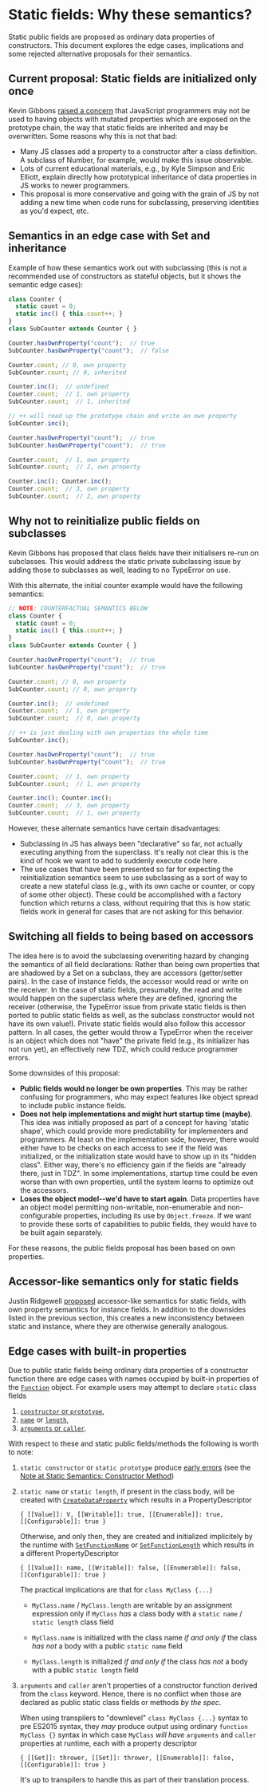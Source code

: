 # Static fields: Why these semantics?

Static public fields are proposed as ordinary data properties of constructors. This document explores the edge cases, implications and some rejected alternative proposals for their semantics.

## Current proposal: Static fields are initialized only once

Kevin Gibbons [raised a concern](https://github.com/tc39/proposal-class-fields/issues/43#issuecomment-340517955) that JavaScript programmers may not be used to having objects with mutated properties which are exposed on the prototype chain, the way that static fields are inherited and may be overwritten. Some reasons why this is not that bad:
- Many JS classes add a property to a constructor after a class definition. A subclass of Number, for example, would make this issue observable.
- Lots of current educational materials, e.g., by Kyle Simpson and Eric Elliott, explain directly how prototypical inheritance of data properties in JS works to newer programmers.
- This proposal is more conservative and going with the grain of JS by not adding a new time when code runs for subclassing, preserving identities as you'd expect, etc.

## Semantics in an edge case with Set and inheritance

Example of how these semantics work out with subclassing (this is not a recommended use of constructors as stateful objects, but it shows the semantic edge cases):

```js
class Counter {
  static count = 0;
  static inc() { this.count++; }
}
class SubCounter extends Counter { }

Counter.hasOwnProperty("count");  // true
SubCounter.hasOwnProperty("count");  // false

Counter.count; // 0, own property
SubCounter.count; // 0, inherited

Counter.inc();  // undefined
Counter.count;  // 1, own property
SubCounter.count;  // 1, inherited

// ++ will read up the prototype chain and write an own property
SubCounter.inc();

Counter.hasOwnProperty("count");  // true
SubCounter.hasOwnProperty("count");  // true

Counter.count;  // 1, own property
SubCounter.count;  // 2, own property

Counter.inc(); Counter.inc();
Counter.count;  // 3, own property
SubCounter.count;  // 2, own property
```

## Why not to reinitialize public fields on subclasses

Kevin Gibbons has proposed that class fields have their initialisers re-run on subclasses. This would address the static private subclassing issue by adding those to subclasses as well, leading to no TypeError on use.

With this alternate, the initial counter example would have the following semantics:

```js
// NOTE: COUNTERFACTUAL SEMANTICS BELOW
class Counter {
  static count = 0;
  static inc() { this.count++; }
}
class SubCounter extends Counter { }

Counter.hasOwnProperty("count");  // true
SubCounter.hasOwnProperty("count");  // true

Counter.count; // 0, own property
SubCounter.count; // 0, own property

Counter.inc();  // undefined
Counter.count;  // 1, own property
SubCounter.count;  // 0, own property

// ++ is just dealing with own properties the whole time
SubCounter.inc();

Counter.hasOwnProperty("count");  // true
SubCounter.hasOwnProperty("count");  // true

Counter.count;  // 1, own property
SubCounter.count;  // 1, own property

Counter.inc(); Counter.inc();
Counter.count;  // 3, own property
SubCounter.count;  // 1, own property
```

However, these alternate semantics have certain disadvantages:
- Subclassing in JS has always been "declarative" so far, not actually executing anything from the superclass. It's really not clear this is the kind of hook we want to add to suddenly execute code here.
- The use cases that have been presented so far for expecting the reinitialization semantics seem to use subclassing as a sort of way to create a new stateful class (e.g., with its own cache or counter, or copy of some other object). These could be accomplished with a factory function which returns a class, without requiring that this is how static fields work in general for cases that are not asking for this behavior.

## Switching all fields to being based on accessors

The idea here is to avoid the subclassing overwriting hazard by changing the semantics of all field declarations: Rather than being own properties that are shadowed by a Set on a subclass, they are accessors (getter/setter pairs). In the case of instance fields, the accessor would read or write on the receiver. In the case of static fields, presumably, the read and write would happen on the superclass where they are defined, ignoring the receiver (otherwise, the TypeError issue from private static fields is then ported to public static fields as well, as the subclass constructor would not have its own value!). Private static fields would also follow this accessor pattern. In all cases, the getter would throw a TypeError when the receiver is an object which does not "have" the private field (e.g., its initializer has not run yet), an effectively new TDZ, which could reduce programmer errors.

Some downsides of this proposal:
- **Public fields would no longer be own properties**. This may be rather confusing for programmers, who may expect features like object spread to include public instance fields.
- **Does not help implementations and might hurt startup time (maybe)**. This idea was initially proposed as part of a concept for having 'static shape', which could provide more predictability for implementers and programmers. At least on the implementation side, however, there would either have to be checks on each access to see if the field was initialized, or the initialization state would have to show up in its "hidden class". Either way, there's no efficiency gain if the fields are "already there, just in TDZ". In some implementations, startup time could be even worse than with own properties, until the system learns to optimize out the accessors.
- **Loses the object model--we'd have to start again**. Data properties have an object model permitting non-writable, non-enumerable and non-configurable properties, including its use by `Object.freeze`. If we want to provide these sorts of capabilities to public fields, they would have to be built again separately.

For these reasons, the public fields proposal has been based on own properties.

## Accessor-like semantics only for static fields

Justin Ridgewell [proposed](https://github.com/tc39/proposal-static-class-features/issues/24) accessor-like semantics for static fields, with own property semantics for instance fields. In addition to the downsides listed in the previous section, this creates a new inconsistency between static and instance, where they are otherwise generally analogous.

## Edge cases with built-in properties

Due to public static fields being ordinary data properties of a constructor function there are edge cases with names occupied by  built-in properties of the [`Function`](https://tc39.es/ecma262/#sec-ecmascript-function-objects) object. For example users may attempt to declare `static` class fields

1. [`constructor` or `prototype`](https://tc39.es/ecma262/#sec-makeconstructor),
1. [`name`](https://tc39.es/ecma262/#sec-setfunctionname) or [`length`](https://tc39.es/ecma262/#sec-setfunctionlength),
1. [`arguments` or `caller`](https://tc39.es/ecma262/#sec-addrestrictedfunctionproperties).

With respect to these and static public fields/methods the following is worth to note:

1. `static constructor` or `static prototype` produce [early errors](https://tc39.es/ecma262/#sec-class-definitions-static-semantics-early-errors) (see the [Note at Static Semantics: Constructor Method](https://tc39.es/ecma262/#sec-static-semantics-constructormethod))
1. `static name` or `static length`, if present in the class body, will be created with [`CreateDataProperty`](https://tc39.es/ecma262/#sec-createdataproperty) which results in a PropertyDescriptor
   ~~~
   { [[Value]]: V, [[Writable]]: true, [[Enumerable]]: true, [[Configurable]]: true }
   ~~~
   Otherwise, and only then, they are created and initialized implicitely by the runtime with [`SetFunctionName`](https://tc39.es/ecma262/#sec-setfunctionname) or [`SetFunctionLength`](https://tc39.es/ecma262/#sec-setfunctionlength) which results in a different PropertyDescriptor
   ~~~
   { [[Value]]: name, [[Writable]]: false, [[Enumerable]]: false, [[Configurable]]: true }
   ~~~
   The practical implications are that for `class MyClass {...}`
   -  `MyClass.name` / `MyClass.length` are writable by an assignment expression only if `MyClass` *has* a class body with a `static name` / `static length` class field

   - `MyClass.name` is initialized with the class name *if and only if* the class *has not* a body with a public `static name` field

   - `MyClass.length` is initialized *if and only if* the class *has not* a body with a public `static length` field


1. `arguments` and `caller` aren't properties of a constructor function derived from the  `class` keyword. Hence, there is no conflict when those are declared as public static class fields or methods *by the spec*.

   When using transpilers to "downlevel" `class MyClass {...}` syntax to pre ES2015 syntax, they *may* produce output using ordinary `function MyClass {}` syntax in which case `MyClass` *will have* `arguments` and `caller` properties at runtime, each with a property descriptor

   ~~~
   { [[Get]]: thrower, [[Set]]: thrower, [[Enumerable]]: false, [[Configurable]]: true }
   ~~~
   It's up to transpilers to handle this as part of their translation process.
